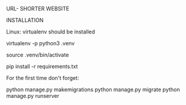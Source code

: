 
URL- SHORTER WEBSITE


INSTALLATION

Linux: virtualenv should be installed

virtualenv -p python3 .venv

source .venv/bin/activate

pip install -r requirements.txt



For the first time don't forget:

python manage.py makemigrations
python manage.py migrate
python manage.py runserver
